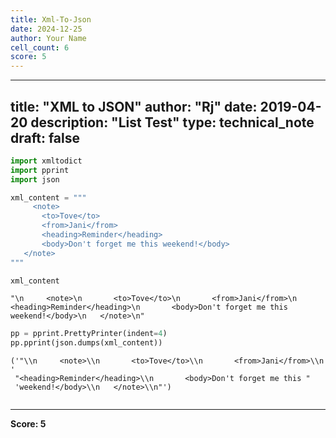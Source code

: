 ```yaml
---
title: Xml-To-Json
date: 2024-12-25
author: Your Name
cell_count: 6
score: 5
---
```


---
title: "XML to JSON"
author: "Rj"
date: 2019-04-20
description: "List Test"
type: technical_note
draft: false
---

```python
import xmltodict
import pprint
import json
```


```python
xml_content = """
     <note>
       <to>Tove</to>
       <from>Jani</from>
       <heading>Reminder</heading>
       <body>Don't forget me this weekend!</body>
   </note>
"""
```


```python
xml_content
```




    "\n     <note>\n       <to>Tove</to>\n       <from>Jani</from>\n       <heading>Reminder</heading>\n       <body>Don't forget me this weekend!</body>\n   </note>\n"




```python
pp = pprint.PrettyPrinter(indent=4)
pp.pprint(json.dumps(xml_content))
```

    ('"\\n     <note>\\n       <to>Tove</to>\\n       <from>Jani</from>\\n       '
     "<heading>Reminder</heading>\\n       <body>Don't forget me this "
     'weekend!</body>\\n   </note>\\n"')



```python

```


---
**Score: 5**